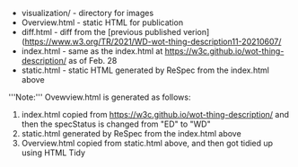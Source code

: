 * visualization/ - directory for images
* Overview.html - static HTML for publication
* diff.html - diff from the [previous published verion](https://www.w3.org/TR/2021/WD-wot-thing-description11-20210607/
* index.html - same as the index.html at https://w3c.github.io/wot-thing-description/ as of Feb. 28
* static.html - static HTML generated by ReSpec from the index.html above

'''Note:''' Ovewview.html is generated as follows:
1. index.html copied from https://w3c.github.io/wot-thing-description/ and then the specStatus is changed from "ED" to "WD"
2. static.html generated by ReSpec from the index.html above
3. Overview.html copied from static.html above, and then got tidied up using HTML Tidy

